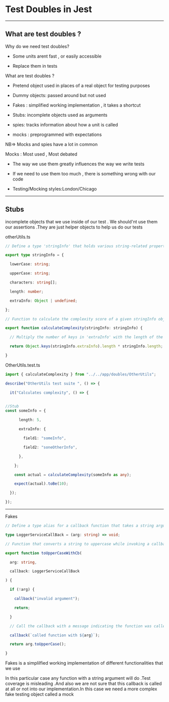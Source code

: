 # Test Doubles in Jest

---

## What are test doubles ?

Why do we need test doubles? 

- Some units arent fast , or easily accessible

- Replace them in tests

What are test doubles ?

- Pretend object used in places of a real object for testing purposes

- Dummy objects: passed around but not used 

- Fakes : simplified working implementation , it takes a shortcut

- Stubs: incomplete objects used as arguments

- spies: tracks information about how a unit is called

- mocks : preprogrammed with expectations

NB=> Mocks and spies have a lot in common 



Mocks : Most used , Most debated 

- The way we use them greatly influences the way we write tests

- If we need to use them too much , there is something wrong with our code

- Testing/Mocking styles:London/Chicago

---

## Stubs

incomplete objects that we use inside of our test . We should'nt use them our assertions .They are just helper objects to help us do our tests

otherUtils.ts

```ts
// Define a type 'stringInfo' that holds various string-related properties

export type stringInfo = {

  lowerCase: string;

  upperCase: string;

  characters: string[];

  length: number;

  extraInfo: Object | undefined;

};

// Function to calculate the complexity score of a given stringInfo object

export function calculateComplexity(stringInfo: stringInfo) {

  // Multiply the number of keys in 'extraInfo' with the length of the string

  return Object.keys(stringInfo.extraInfo).length * stringInfo.length;

}

```

OtherUtils.test.ts

```ts
import { calculateComplexity } from "../../app/doubles/OtherUtils";

describe("OtherUtils test suite ", () => {

  it("Calculates complexity", () => {


//Stub    
const someInfo = {

      length: 5,

      extraInfo: {

        field1: "someInfo",

        field2: "soneOtherInfo",

      },

    };

    const actual = calculateComplexity(someInfo as any);

    expect(actual).toBe(10);

  });

});

```

---

Fakes 

```ts
// Define a type alias for a callback function that takes a string argument and returns void

type LoggerServiceCallBack = (arg: string) => void;

```

```ts
// Function that converts a string to uppercase while invoking a callback

export function toUpperCaseWithCb(

  arg: string,

  callback: LoggerServiceCallBack

) {

  if (!arg) {

    callback("invalid argument");

    return;

  }

  // Call the callback with a message indicating the function was called with the given argument

  callback(`called function with ${arg}`);

  return arg.toUpperCase();

}

```

Fakes is a simplilfied working implementation of different functionalities that we use 

In this particular case any function with a string argument will do .Test coverage is misleading .And also we are not sure that this callback is called at all or not into our implementation.In this case we need a more complex fake testing object called a mock
